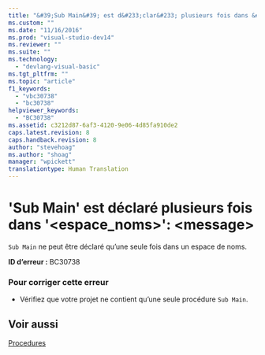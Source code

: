 ```yaml
---
title: "&#39;Sub Main&#39; est d&#233;clar&#233; plusieurs fois dans &#39;&lt;espace_noms&gt;&#39;: &lt;message&gt; | Microsoft Docs"
ms.custom: ""
ms.date: "11/16/2016"
ms.prod: "visual-studio-dev14"
ms.reviewer: ""
ms.suite: ""
ms.technology: 
  - "devlang-visual-basic"
ms.tgt_pltfrm: ""
ms.topic: "article"
f1_keywords: 
  - "vbc30738"
  - "bc30738"
helpviewer_keywords: 
  - "BC30738"
ms.assetid: c3212d87-6af3-4120-9e06-4d85fa910de2
caps.latest.revision: 8
caps.handback.revision: 8
author: "stevehoag"
ms.author: "shoag"
manager: "wpickett"
translationtype: Human Translation
---
```

# &#39;Sub Main&#39; est d&#233;clar&#233; plusieurs fois dans &#39;&lt;espace_noms&gt;&#39;: &lt;message&gt;
`Sub Main` ne peut être déclaré qu’une seule fois dans un espace de noms.  
  
 **ID d’erreur :** BC30738  
  
### Pour corriger cette erreur  
  
-   Vérifiez que votre projet ne contient qu’une seule procédure `Sub Main`.  
  
## Voir aussi  
 [Procedures](../../visual-basic/programming-guide/language-features/procedures/index.md)